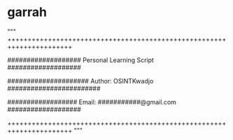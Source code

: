 # garrah
"""
++++++++++++++++++++++++++++++++++++++++++++++++++++++++++++++++++++++


###################    Personal Learning Script    ###################

#####################   Author: OSINTKwadjo   ########################

##################  Email: ###########@gmail.com   ###################

++++++++++++++++++++++++++++++++++++++++++++++++++++++++++++++++++++++
"""
